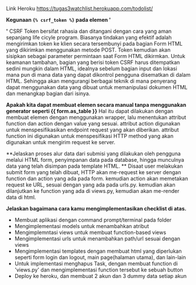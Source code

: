 Link Heroku
https://tugas3watchlist.herokuapp.com/todolist/

**Kegunaan `{% csrf_token %}` pada elemen '<form>'**
  CSRF Token bersifat rahasia dan ditangani dengan cara yang aman sepanjang life cicyle program. Biasanya tindakan yang efektif adalah mengirimkan token ke klien secara tersembunyi pada bagian Form HTML yang dikirimkan menggunakan metode POST. Token kemudian akan sisipkan sebagai parameter permintaan saat Form HTML dikirmkan.
Untuk keamanan tambahan, bagian yang berisi token CSRF harus ditempatkan sedini mungkin dalam HTML, idealnya sebelum bagian input dan lokasi mana pun di mana data yang dapat dikontrol pengguna disematkan di dalam HTML.
Sehingga akan mengurangi berbagai teknik di mana penyerang dapat menggunakan data yang dibuat untuk memanipulasi dokumen HTML dan menangkap bagian dari isinya.

**Apakah kita dapat membuat elemen <form> secara manual tanpa menggunakan generator seperti {{ form.as_table }}**
  Hal itu dapat dilakukan dengan membuat elemen <form> dengan menggunakan wrapper, lalu menentukan attribut function dan action dengan value yang sesuai. attribut action digunakan untuk menspesifikasikan endpoint request yang akan diberikan. attribut function ini digunakan untuk menspesifikasi HTTP method yang akan digunakan untuk mengirim request ke server.

**Jelaskan proses alur data dari submisi yang dilakukan oleh pengguna melalui HTML form, penyimpanan data pada database, hingga munculnya data yang telah disimpan pada template HTML.
**
  Disaat user melakukan submit form yang telah dibuat, HTTP akan me-request ke server dengan function dan action yang ada pada form. kemudian action akan memetakan request ke URL, sesuai dengan yang ada pada urls.py. kemudian akan dilanjutkan ke function yang ada di views.py, kemudian akan me-render data di html.
  
**Jelaskan bagaimana cara kamu mengimplementasikan checklist di atas.**
  - Membuat aplikasi dengan command prompt/terminal pada folder
  - Mengimplementasi models untuk menambahkan atribut 
  - Mengimplemntasi views untuk membuat function-based views 
  - Mengimplementasi urls untuk menambahkan path/url sesuai dengan views
  - Mengimplementasi templates dengan membuat html yang diperlukan seperti form login dan logout, main page(halaman utama), dan lain-lain
  - Untuk implementasi menghapus Task, dengan membuat function di 'views.py' dan mengimplementasi function tersebut ke sebuah button
  - Deploy ke heroku, dan membuat 2 akun dan 3 dummy data setiap akun
